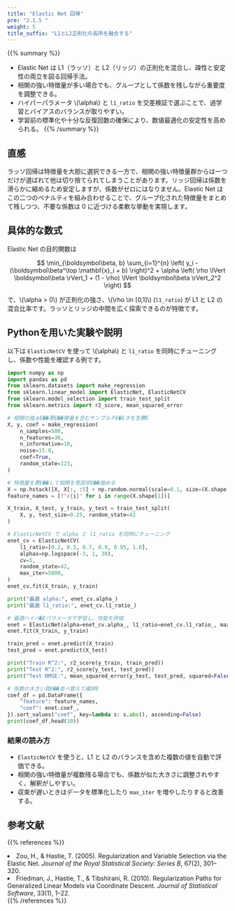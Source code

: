 ```yaml
---
title: "Elastic Net 回帰"
pre: "2.1.5 "
weight: 5
title_suffix: "L1とL2正則化の長所を融合する"
---
```


{{% summary %}}
- Elastic Net は L1（ラッソ）と L2（リッジ）の正則化を混合し、疎性と安定性の両立を図る回帰手法。
- 相関の強い特徴量が多い場合でも、グループとして係数を残しながら重要度を調整できる。
- ハイパーパラメータ \\(\alpha\\) と `l1_ratio` を交差検証で選ぶことで、過学習とバイアスのバランスが取りやすい。
- 学習前の標準化や十分な反復回数の確保により、数値最適化の安定性を高められる。
{{% /summary %}}

## 直感
ラッソ回帰は特徴量を大胆に選択できる一方で、相関の強い特徴量群からは一つだけが選ばれて他は切り捨てられてしまうことがあります。リッジ回帰は係数を滑らかに縮めるため安定しますが、係数がゼロにはなりません。Elastic Net はこの二つのペナルティを組み合わせることで、グループ化された特徴量をまとめて残しつつ、不要な係数は 0 に近づける柔軟な挙動を実現します。

## 具体的な数式
Elastic Net の目的関数は

$$
\min_{\boldsymbol\beta, b} \sum_{i=1}^{n} \left( y_i - (\boldsymbol\beta^\top \mathbf{x}_i + b) \right)^2 + \alpha \left( \rho \lVert \boldsymbol\beta \rVert_1 + (1 - \rho) \lVert \boldsymbol\beta \rVert_2^2 \right)
$$

で、\\(\alpha > 0\\) が正則化の強さ、\\(\rho \in [0,1]\\) (`l1_ratio`) が L1 と L2 の混合比率です。ラッソとリッジの中間を広く探索できるのが特徴です。

## Pythonを用いた実験や説明
以下は `ElasticNetCV` を使って \\(\alpha\\) と `l1_ratio` を同時にチューニングし、係数や性能を確認する例です。

```python
import numpy as np
import pandas as pd
from sklearn.datasets import make_regression
from sklearn.linear_model import ElasticNet, ElasticNetCV
from sklearn.model_selection import train_test_split
from sklearn.metrics import r2_score, mean_squared_error

# 相関の強ぁE��褁E��徴量を含むサンプルチE�Eタを生戁E
X, y, coef = make_regression(
    n_samples=500,
    n_features=30,
    n_informative=10,
    noise=15.0,
    coef=True,
    random_state=123,
)

# 特徴量を褁E��して相関を意図皁E��強める
X = np.hstack([X, X[:, :5] + np.random.normal(scale=0.1, size=(X.shape[0], 5))])
feature_names = [f"x{i}" for i in range(X.shape[1])]

X_train, X_test, y_train, y_test = train_test_split(
    X, y, test_size=0.25, random_state=42
)

# ElasticNetCV で alpha と l1_ratio を同時にチューニング
enet_cv = ElasticNetCV(
    l1_ratio=[0.2, 0.5, 0.7, 0.9, 0.95, 1.0],
    alphas=np.logspace(-3, 1, 30),
    cv=5,
    random_state=42,
    max_iter=5000,
)
enet_cv.fit(X_train, y_train)

print("最適 alpha:", enet_cv.alpha_)
print("最適 l1_ratio:", enet_cv.l1_ratio_)

# 最適ハイパ�Eパラメータで学習し、性能を評価
enet = ElasticNet(alpha=enet_cv.alpha_, l1_ratio=enet_cv.l1_ratio_, max_iter=5000)
enet.fit(X_train, y_train)

train_pred = enet.predict(X_train)
test_pred = enet.predict(X_test)

print("Train R^2:", r2_score(y_train, train_pred))
print("Test R^2:", r2_score(y_test, test_pred))
print("Test RMSE:", mean_squared_error(y_test, test_pred, squared=False))

# 係数の大きい頁E��並べ替えて確誁E
coef_df = pd.DataFrame({
    "feature": feature_names,
    "coef": enet.coef_,
}).sort_values("coef", key=lambda s: s.abs(), ascending=False)
print(coef_df.head(10))
```

### 結果の読み方
- `ElasticNetCV` を使うと、L1 と L2 のバランスを含めた複数の値を自動で評価できる。
- 相関の強い特徴量が複数残る場合でも、係数が似た大きさに調整されやすく、解釈がしやすい。
- 収束が遅いときはデータを標準化したり `max_iter` を増やしたりすると改善する。

## 参考文献
{{% references %}}
<li>Zou, H., &amp; Hastie, T. (2005). Regularization and Variable Selection via the Elastic Net. <i>Journal of the Royal Statistical Society: Series B</i>, 67(2), 301–320.</li>
<li>Friedman, J., Hastie, T., &amp; Tibshirani, R. (2010). Regularization Paths for Generalized Linear Models via Coordinate Descent. <i>Journal of Statistical Software</i>, 33(1), 1–22.</li>
{{% /references %}}
